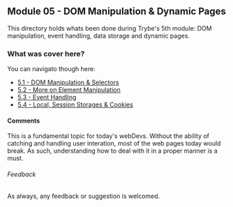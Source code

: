 ## Module 05 - DOM Manipulation & Dynamic Pages

This directory holds whats been done during Trybe's 5th module: DOM manipulation, event handling, data storage and dynamic pages.

### What was cover here?

You can navigato though here:

* [5.1 - DOM Manipulation & Selectors](https://github.com/fabiosenracorrea/Trybe/tree/master/05_JS_DOM_MANIPULATION/5.1%20-%20DOM%20Manipulaton%20%26%20Selectors)
* [5.2 - More on Element Manipulation](https://github.com/fabiosenracorrea/Trybe/tree/master/05_JS_DOM_MANIPULATION/5.2%20-%20More%20on%20Element%20Manipulation)
* [5.3 - Event Handling](https://github.com/fabiosenracorrea/Trybe/tree/master/05_JS_DOM_MANIPULATION/5.3%20-%20Event%20Handling)
* [5.4 - Local, Session Storages & Cookies](https://github.com/fabiosenracorrea/Trybe/tree/master/05_JS_DOM_MANIPULATION/5.4%20-%20Local%20%26%20Session%20Storage%20%2B%20Cookies)

#### Comments

This is a fundamental topic for today's webDevs. Without the ability of catching and handling user interation, most of the web pages today would break. As such, understanding how to deal with it in a proper manner is a must.

###### Feedback

As always, any feedback or suggestion is welcomed.
